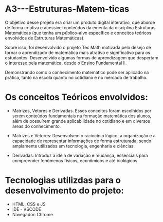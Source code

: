 # A3---Estruturas-Matem-ticas

O objetivo desse projeto era criar um produto digital interativo, que aborde de forma criativa e acessível conteúdos da ementa da disciplina Estruturas Matemáticas (que tenha um público-alvo específico e conceitos teóricos envolvidos de Estruturas Matemáticas).

Sobre isso, foi desenvolvido o projeto Tec Math motivada pelo desejo de tornar o aprendizado de matemática mais atrativo e significativo para os estudantes. Desenvolvido algumas formas de aprendizagem que despertam o interesse pela matemática, desde o Ensino Fundamental II.

Demonstrando como o conhecimento matemático pode ser aplicado na prática, tanto na escola quanto no cotidiano e no mercado de trabalho.


# Os conceitos Teóricos envolvidos: 
- Matrizes, Vetores e Derivadas.
  Esses conceitos foram escolhidos por serem conteúdos fundamentais na formação matemática dos alunos, além de possuírem grande aplicabilidade no cotidiano e em diversos áreas do conhecimento.

 - Matrizes e Vetores: Desenvolvem o raciocínio lógico, a organização e a capacidade de representar informações de forma estruturada, sendo amplamente utilizados em tecnologia, engenharia e ciências.
 - Derivadas: Introduz à ideia de variação e mudança, essenciais para compreender fenômenos físicos, econômicos e até biológicos.



# Tecnologias utilizdas para o desenvolvimento do projeto:
- HTML, CSS e JS
- IDE - VSCODE
- Navegador: Chrome

